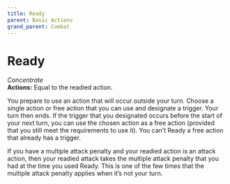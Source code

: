 ```yaml
---
title: Ready
parent: Basic Actions
grand_parent: Combat
---
```


# Ready
*Concentrate*<br>
**Actions:** Equal to the readied action.

You prepare to use an action that will occur outside your turn. Choose a single action or free action that you can use and designate a trigger. Your turn then ends. If the trigger that you designated occurs before the start of your next turn, you can use the chosen action as a free action (provided that you still meet the requirements to use it). You can’t Ready a free action that already has a trigger.

If you have a multiple attack penalty and your readied action is an attack action, then your readied attack takes the multiple attack penalty that you had at the time you used Ready. This is one of the few times that the multiple attack penalty applies when it’s not your turn.
